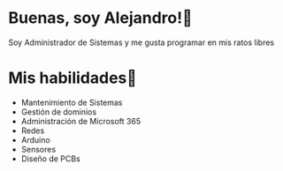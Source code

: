 # Buenas, soy Alejandro!👋
Soy Administrador de Sistemas y me gusta programar en mis ratos libres

# Mis habilidades🚀
- Mantenimiento de Sistemas
- Gestión de dominios
- Administración de Microsoft 365
- Redes
- Arduino
- Sensores
- Diseño de PCBs
